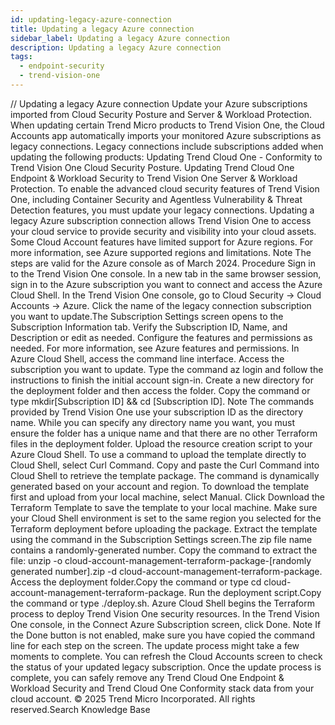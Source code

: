 ```yaml
---
id: updating-legacy-azure-connection
title: Updating a legacy Azure connection
sidebar_label: Updating a legacy Azure connection
description: Updating a legacy Azure connection
tags:
  - endpoint-security
  - trend-vision-one
---
```


/*<![CDATA[*/ $('#title').html($('meta[name=map-description]').attr('content')); /*]]>*/ Updating a legacy Azure connection Update your Azure subscriptions imported from Cloud Security Posture and Server & Workload Protection. When updating certain Trend Micro products to Trend Vision One, the Cloud Accounts app automatically imports your monitored Azure subscriptions as legacy connections. Legacy connections include subscriptions added when updating the following products: Updating Trend Cloud One - Conformity to Trend Vision One Cloud Security Posture. Updating Trend Cloud One Endpoint & Workload Security to Trend Vision One Server & Workload Protection. To enable the advanced cloud security features of Trend Vision One, including Container Security and Agentless Vulnerability & Threat Detection features, you must update your legacy connections. Updating a legacy Azure subscription connection allows Trend Vision One to access your cloud service to provide security and visibility into your cloud assets. Some Cloud Account features have limited support for Azure regions. For more information, see Azure supported regions and limitations. Note The steps are valid for the Azure console as of March 2024. Procedure Sign in to the Trend Vision One console. In a new tab in the same browser session, sign in to the Azure subscription you want to connect and access the Azure Cloud Shell. In the Trend Vision One console, go to Cloud Security → Cloud Accounts → Azure. Click the name of the legacy connection subscription you want to update.The Subscription Settings screen opens to the Subscription Information tab. Verify the Subscription ID, Name, and Description or edit as needed. Configure the features and permissions as needed. For more information, see Azure features and permissions. In Azure Cloud Shell, access the command line interface. Access the subscription you want to update. Type the command az login and follow the instructions to finish the initial account sign-in. Create a new directory for the deployment folder and then access the folder. Copy the command or type mkdir[Subscription ID] && cd [Subscription ID]. Note The commands provided by Trend Vision One use your subscription ID as the directory name. While you can specify any directory name you want, you must ensure the folder has a unique name and that there are no other Terraform files in the deployment folder. Upload the resource creation script to your Azure Cloud Shell. To use a command to upload the template directly to Cloud Shell, select Curl Command. Copy and paste the Curl Command into Cloud Shell to retrieve the template package. The command is dynamically generated based on your account and region. To download the template first and upload from your local machine, select Manual. Click Download the Terraform Template to save the template to your local machine. Make sure your Cloud Shell environment is set to the same region you selected for the Terraform deployment before uploading the package. Extract the template using the command in the Subscription Settings screen.The zip file name contains a randomly-generated number. Copy the command to extract the file: unzip -o cloud-account-management-terraform-package-[randomly generated number].zip -d cloud-account-management-terraform-package. Access the deployment folder.Copy the command or type cd cloud-account-management-terraform-package. Run the deployment script.Copy the command or type ./deploy.sh. Azure Cloud Shell begins the Terraform process to deploy Trend Vision One security resources. In the Trend Vision One console, in the Connect Azure Subscription screen, click Done. Note If the Done button is not enabled, make sure you have copied the command line for each step on the screen. The update process might take a few moments to complete. You can refresh the Cloud Accounts screen to check the status of your updated legacy subscription. Once the update process is complete, you can safely remove any Trend Cloud One Endpoint & Workload Security and Trend Cloud One Conformity stack data from your cloud account. © 2025 Trend Micro Incorporated. All rights reserved.Search Knowledge Base
